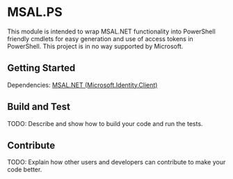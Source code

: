 # MSAL.PS
This module is intended to wrap MSAL.NET functionality into PowerShell friendly cmdlets for easy generation and use of access tokens in PowerShell. This project is in no way supported by Microsoft.

## Getting Started
Dependencies: [MSAL.NET (Microsoft.Identity.Client)](https://github.com/AzureAD/microsoft-authentication-library-for-dotnet/wiki)

## Build and Test
TODO: Describe and show how to build your code and run the tests. 

## Contribute
TODO: Explain how other users and developers can contribute to make your code better. 

<!-- If you want to learn more about creating good readme files then refer the following [guidelines](https://www.visualstudio.com/en-us/docs/git/create-a-readme). -->
